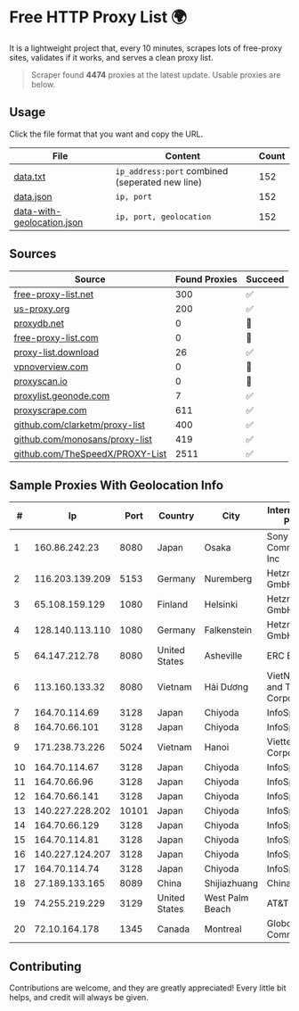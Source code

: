 
# Free HTTP Proxy List 🌍

It is a lightweight project that, every 10 minutes, scrapes lots of free-proxy sites, validates if it works, and serves a clean proxy list.


> Scraper found **4474** proxies at the latest update. Usable proxies are below.

## Usage

Click the file format that you want and copy the URL.


|File|Content|Count|
|----|-------|-----|
|[data.txt](https://raw.githubusercontent.com/themiralay/Proxy-List-World/master/data.txt)|`ip_address:port` combined (seperated new line)|152|
|[data.json](https://raw.githubusercontent.com/themiralay/Proxy-List-World/master/data.json)|`ip, port`|152|
|[data-with-geolocation.json](https://raw.githubusercontent.com/themiralay/Proxy-List-World/master/data-with-geolocation.json)|`ip, port, geolocation`|152|

## Sources

|Source|Found Proxies|Succeed|
|------|-------------|-------|
|[free-proxy-list.net](https://free-proxy-list.net)|300|✅|
|[us-proxy.org](https://www.us-proxy.org)|200|✅|
|[proxydb.net](http://proxydb.net)|0|🚫|
|[free-proxy-list.com](https://free-proxy-list.com/?page=&port=&type%5B%5D=http&type%5B%5D=https&up_time=0&search=Search)|0|🚫|
|[proxy-list.download](https://www.proxy-list.download/HTTP)|26|✅|
|[vpnoverview.com](https://vpnoverview.com/privacy/anonymous-browsing/free-proxy-servers)|0|🚫|
|[proxyscan.io](https://www.proxyscan.io)|0|🚫|
|[proxylist.geonode.com](https://proxylist.geonode.com/api/proxy-list?limit=300&page=1&sort_by=lastChecked&sort_type=desc&protocols=http,https)|7|✅|
|[proxyscrape.com](https://api.proxyscrape.com/v2/?request=displayproxies&protocol=http&timeout=10000&country=all&ssl=all&anonymity=all)|611|✅|
|[github.com/clarketm/proxy-list](https://raw.githubusercontent.com/clarketm/proxy-list/master/proxy-list-raw.txt)|400|✅|
|[github.com/monosans/proxy-list](https://raw.githubusercontent.com/monosans/proxy-list/main/proxies/http.txt)|419|✅|
|[github.com/TheSpeedX/PROXY-List](https://raw.githubusercontent.com/TheSpeedX/PROXY-List/master/http.txt)|2511|✅|


## Sample Proxies With Geolocation Info

|#|Ip|Port|Country|City|Internet Service Provider|
|-|--|----|-------|----|-------------------------|
|1|160.86.242.23|8080|Japan|Osaka|Sony Network Communications Inc|
|2|116.203.139.209|5153|Germany|Nuremberg|Hetzner Online GmbH|
|3|65.108.159.129|1080|Finland|Helsinki|Hetzner Online GmbH|
|4|128.140.113.110|1080|Germany|Falkenstein|Hetzner Online GmbH|
|5|64.147.212.78|8080|United States|Asheville|ERC Broadband|
|6|113.160.133.32|8080|Vietnam|Hải Dương|VietNam Post and Telecom Corporation|
|7|164.70.114.69|3128|Japan|Chiyoda|InfoSphere|
|8|164.70.66.101|3128|Japan|Chiyoda|InfoSphere|
|9|171.238.73.226|5024|Vietnam|Hanoi|Viettel Corporation|
|10|164.70.114.67|3128|Japan|Chiyoda|InfoSphere|
|11|164.70.66.96|3128|Japan|Chiyoda|InfoSphere|
|12|164.70.66.141|3128|Japan|Chiyoda|InfoSphere|
|13|140.227.228.202|10101|Japan|Chiyoda|InfoSphere|
|14|164.70.66.129|3128|Japan|Chiyoda|InfoSphere|
|15|164.70.114.81|3128|Japan|Chiyoda|InfoSphere|
|16|140.227.124.207|3128|Japan|Chiyoda|InfoSphere|
|17|164.70.114.74|3128|Japan|Chiyoda|InfoSphere|
|18|27.189.133.165|8089|China|Shijiazhuang|Chinanet|
|19|74.255.219.229|3129|United States|West Palm Beach|AT&T Corp.|
|20|72.10.164.178|1345|Canada|Montreal|GloboTech Communications|



## Contributing

Contributions are welcome, and they are greatly appreciated! Every
little bit helps, and credit will always be given.

